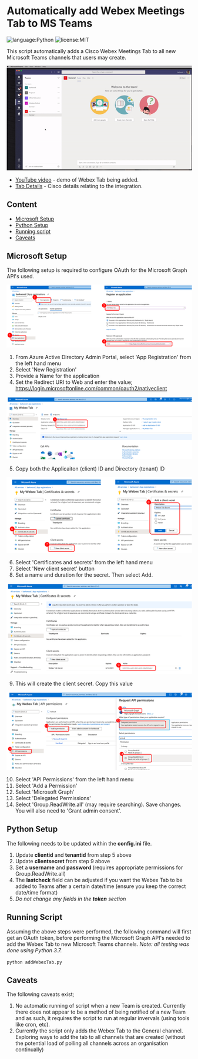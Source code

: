 # Automatically add Webex Meetings Tab to MS Teams
![language:Python](https://img.shields.io/badge/Language-Python-blue.svg?style=flat-square)
![license:MIT](https://img.shields.io/badge/License-MIT-green.svg?style=flat-square)

This script automatically adds a Cisco Webex Meetings Tab to all new Microsoft Teams channels that users may create.

![sample](./static/images/addWebexTab.gif)

- [YouTube video](https://www.youtube.com/watch?v=Waone1IG_ag) - demo of Webex Tab being added.
- [Tab Details](https://help.webex.com/ia89ccb/) - Cisco details relating to the integration.


## Content
* [Microsoft Setup](#microsoft-setup)
* [Python Setup](#python-setup)
* [Running script](#running-script)
* [Caveats](#caveats)

## Microsoft Setup

The following setup is required to configure OAuth for the Microsoft Graph API's used.

![step1](./static/images/azure1.png)

1. From Azure Active Directory Admin Portal, select 'App Registration' from the left hand menu
2. Select 'New Registration'
3. Provide a Name for the application
4. Set the Redirect URI to Web and enter the value; https://login.microsoftonline.com/common/oauth2/nativeclient

![step2](./static/images/azure2.png)

5. Copy both the Applicaiton (client) ID and Directory (tenant) ID

![step3](./static/images/azure3.png)

6. Select 'Certificates and secrets' from the left hand menu
7. Select 'New client secret' button
8. Set a name and duration for the secret. Then select Add.

![step4](./static/images/azure4.png)

9. This will create the client secret. Copy this value

![step5](./static/images/azure5.png)

10. Select 'API Permissions' from the left hand menu
11. Select 'Add a Permission'
12. Select 'Microsoft Graph'
13. Select 'Delegated Permissions'
14. Select 'Group.ReadWrite.all' (may require searching). Save changes. You will also need to 'Grant admin consent'.

## Python Setup

The following needs to be updated within the **config.ini** file.
1. Update **clientid** and **tenantid** from step 5 above
2. Update **clientsecret** from step 9 above
3. Set a **username** and **password** (requires appropriate permissions for Group.ReadWrite.all)
4. The **lastcheck** field can be adjusted if you want the Webex Tab to be added to Teams after a certain date/time (ensure you keep the correct date/time format)
5. _Do not change any fields in the **token** section_

## Running Script
Assuming the above steps were performed, the following command will first get an OAuth token, before performing the Microsoft Graph API's needed to add the Webex Tab to new Microsoft Teams channels. _Note: all testing was done using Python 3.7._

```python addWebexTab.py``` 

## Caveats

The following caveats exist;
1. No automatic running of script when a new Team is created. Currently there does not appear to be a method of being notified of a new Team and as such, it requires the script to run at regular invervals (using tools like cron, etc).
2. Currently the script only adds the Webex Tab to the General channel. Exploring ways to add the tab to all channels that are created (without the potential load of polling all channels across an organisation continually)
